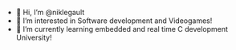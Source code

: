 - 👋 Hi, I’m @niklegault
- 👀 I’m interested in Software development and Videogames!
- 🌱 I’m currently learning embedded and real time C development University!

<!---
niklegault/niklegault is a ✨ special ✨ repository because its `README.md` (this file) appears on your GitHub profile.
You can click the Preview link to take a look at your changes.
--->
